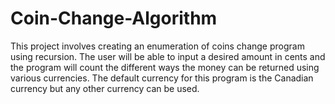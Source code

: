# Coin-Change-Algorithm
This project involves creating an enumeration of coins change program using recursion. The user will be able to input a desired amount in cents and the program will count the different ways the money can be returned using various currencies. The default currency for this program is the Canadian currency but any other currency can be used. 
